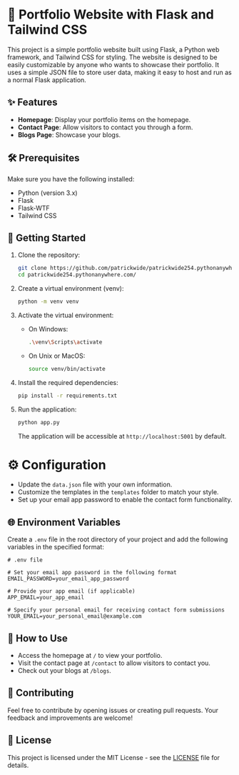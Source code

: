 # 🚀 Portfolio Website with Flask and Tailwind CSS

This project is a simple portfolio website built using Flask, a Python web framework, and Tailwind CSS for styling. The website is designed to be easily customizable by anyone who wants to showcase their portfolio. It uses a simple JSON file to store user data, making it easy to host and run as a normal Flask application.

## ✨ Features

- **Homepage**: Display your portfolio items on the homepage.
- **Contact Page**: Allow visitors to contact you through a form.
- **Blogs Page**: Showcase your blogs.

## 🛠️ Prerequisites

Make sure you have the following installed:

- Python (version 3.x)
- Flask
- Flask-WTF
- Tailwind CSS

## 🏁 Getting Started

1. Clone the repository:

   ```bash
   git clone https://github.com/patrickwide/patrickwide254.pythonanywhere.com.git
   cd patrickwide254.pythonanywhere.com/
   ```

2. Create a virtual environment (venv):

   ```bash
   python -m venv venv
   ```

3. Activate the virtual environment:

   - On Windows:

     ```bash
     .\venv\Scripts\activate
     ```

   - On Unix or MacOS:

     ```bash
     source venv/bin/activate
     ```

4. Install the required dependencies:

   ```bash
   pip install -r requirements.txt
   ```

5. Run the application:

   ```bash
   python app.py
   ```

   The application will be accessible at `http://localhost:5001` by default.

# ⚙️ Configuration

- Update the `data.json` file with your own information.
- Customize the templates in the `templates` folder to match your style.
- Set up your email app password to enable the contact form functionality.

## 🌐 Environment Variables

Create a `.env` file in the root directory of your project and add the following variables in the specified format:

```dotenv
# .env file

# Set your email app password in the following format
EMAIL_PASSWORD=your_email_app_password

# Provide your app email (if applicable)
APP_EMAIL=your_app_email

# Specify your personal email for receiving contact form submissions
YOUR_EMAIL=your_personal_email@example.com
```

## 🚀 How to Use

- Access the homepage at `/` to view your portfolio.
- Visit the contact page at `/contact` to allow visitors to contact you.
- Check out your blogs at `/blogs`.

## 🤝 Contributing

Feel free to contribute by opening issues or creating pull requests. Your feedback and improvements are welcome!

## 📄 License

This project is licensed under the MIT License - see the [LICENSE](LICENSE) file for details.
